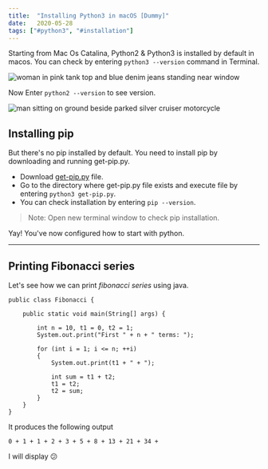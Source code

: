 ```yaml
---
title:  "Installing Python3 in macOS [Dummy]"
date:   2020-05-28
tags: ["#python3", "#installation"]
---
```

Starting from Mac Os Catalina, Python2 & Python3 is installed by default in macos. You can check by entering `python3 --version` command in Terminal.

![woman in pink tank top and blue denim jeans standing near window](https://images.unsplash.com/photo-1588417722655-5dc464048a97?ixlib=rb-1.2.1&q=80&fm=jpg&crop=entropy&cs=tinysrgb&w=1080&fit=max&ixid=eyJhcHBfaWQiOjkwODQwfQ)

Now Enter `python2 --version` to see version.

![man sitting on ground beside parked silver cruiser motorcycle](https://images.unsplash.com/photo-1558981852-426c6c22a060?ixlib=rb-1.2.1&q=80&fm=jpg&crop=entropy&cs=tinysrgb&w=1080&fit=max&ixid=eyJhcHBfaWQiOjkwODQwfQ)

## Installing pip
But there's no pip installed by default. You need to install pip by downloading and running get-pip.py.

 * Download [get-pip.py](https://bootstrap.pypa.io/get-pip.py) file.
 * Go to the directory where get-pip.py file exists and execute file by entering `python3 get-pip.py`.
 * You can check installation by entering `pip --version`.

> Note: Open new terminal window to check pip installation.

Yay! You've now configured how to start with python. 

---
## Printing Fibonacci series
Let's see how we can print *fibonacci series* using java.

    public class Fibonacci {
    
        public static void main(String[] args) {
    
            int n = 10, t1 = 0, t2 = 1;
            System.out.print("First " + n + " terms: ");
    
            for (int i = 1; i <= n; ++i)
            {
                System.out.print(t1 + " + ");
    
                int sum = t1 + t2;
                t1 = t2;
                t2 = sum;
            }
        }
    }

It produces the following output

    0 + 1 + 1 + 2 + 3 + 5 + 8 + 13 + 21 + 34 +

<p>I will display &#128533;</p>
